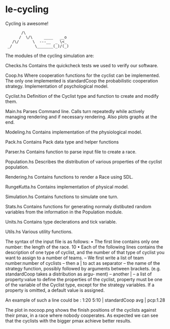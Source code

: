 le-cycling
==========

Cycling is awesome!

```
       /\   
      /  \/\     ____   __o  
   /\/      \  ---__  _ \<_  
 _/          \_______(_)/(_)  
```

The modules of the cycling simulation are:

Checks.hs
Contains the quickcheck tests we used to verify our software.

Coop.hs
Where cooperation functions for the cyclist can be implemented.
The only one implemented is standardCoop the probabilistic
cooperation strategy.
Implementation of psychological model.

Cyclist.hs
Definition of the Cyclist type and function to create and modify
them.

Main.hs
Parses Command line.
Calls turn repeatedly while actively managing rendering and if necessary
rendering. Also plots graphs at the end.

Modeling.hs
Contains implementation of the physiological model.

Pack.hs
Contains Pack data type and helper functions

Parser.hs
Contains function to parse input file to create a race.

Population.hs
Describes the distribution of various properties of the cyclist
population.

Rendering.hs
Contains functions to render a Race using SDL.

RungeKutta.hs
Contains implementation of physical model.

Simulation.hs
Contains functions to simulate one turn.

Stats.hs
Contains functions for generating normaly distibuted random variables
from the information in the Population module.

Units.hs
Contains type declerations and tick variable.

Utils.hs
Various utility functions.



The syntax of the input file is as follows:
• The first line contains only one number: the length of the race.
10
• Each of the following lines contains the description of one type of cyclist,
and the number of that type of cyclist you want to assign to a number of
teams.
   – We first write a list of team number:number of cyclists
   – then a | to act as separator
   – the name of the strategy function, possibly followed by arguments between brackets. (e.g. standardCoop takes a distribution as argu-
ment)
   – another |
   – a list of property:value to define the properties of the cyclist, property must be one of the variable of the Cyclist type, except for the strategy variables. If a property is omitted, a default value is assigned.

   An example of such a line could be :
   1:20 5:10 | standardCoop avg | pcp:1.28



The plot in nocoop.png shows the finish positions of the cyclists against their pmax, in a race where nobody cooperates. As expected we can see that the cyclists with the bigger pmax achieve better results.
